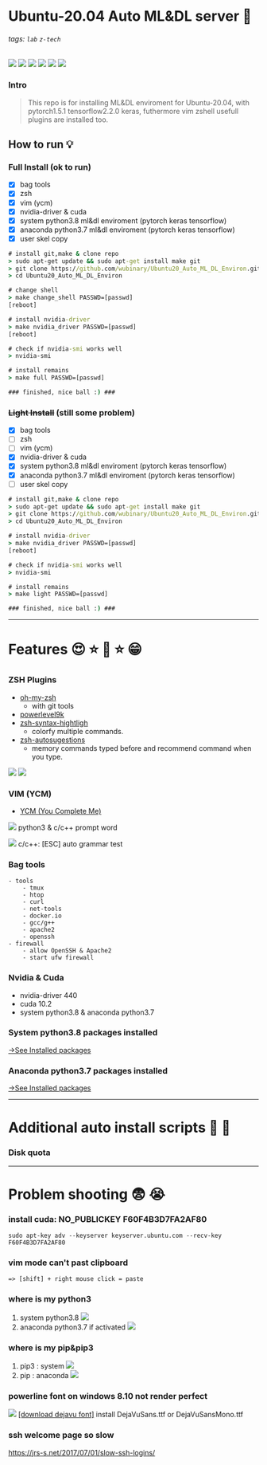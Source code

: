# Ubuntu-20.04 Auto ML&DL server 💪


###### tags: `lab` `z-tech`
![](https://img.shields.io/static/v1?label=Ubuntu&message=20.04&color=purple)
![](https://img.shields.io/static/v1?label=python&message=3.7|3.8&color=blue)
![](https://img.shields.io/static/v1?label=pytorch&message=1.5&color=orange)
![](https://img.shields.io/static/v1?label=tensorflow&message=2.2.0&color=orange)
![](https://img.shields.io/static/v1?label=shell&message=zsh&color=green)
![](https://img.shields.io/static/v1?label=shell&message=vim&color=green)

### Intro
>This repo is for installing ML&DL enviroment for Ubuntu-20.04, with pytorch1.5.1 tensorflow2.2.0 keras, futhermore vim zshell usefull plugins are installed too.

## How to run 💡
### Full Install (ok to run)
- [x] bag tools
- [x] zsh
- [x] vim (ycm)
- [x] nvidia-driver & cuda
- [x] system python3.8 ml&dl enviroment (pytorch keras tensorflow)
- [x] anaconda python3.7 ml&dl enviroment (pytorch keras tensorflow)
- [x] user skel copy
```cmd
# install git,make & clone repo
> sudo apt-get update && sudo apt-get install make git
> git clone https://github.com/wubinary/Ubuntu20_Auto_ML_DL_Environ.git
> cd Ubuntu20_Auto_ML_DL_Environ

# change shell
> make change_shell PASSWD=[passwd]
[reboot]

# install nvidia-driver
> make nvidia_driver PASSWD=[passwd]
[reboot]

# check if nvidia-smi works well
> nvidia-smi

# install remains
> make full PASSWD=[passwd]  

### finished, nice ball :) ###
``` 
### ~~Light Install~~ (still some problem)
- [x] bag tools
- [ ] zsh
- [ ] vim (ycm)
- [x] nvidia-driver & cuda
- [x] system python3.8 ml&dl enviroment (pytorch keras tensorflow)
- [x] anaconda python3.7 ml&dl enviroment (pytorch keras tensorflow)
- [ ] user skel copy
```cmd
# install git,make & clone repo
> sudo apt-get update && sudo apt-get install make git
> git clone https://github.com/wubinary/Ubuntu20_Auto_ML_DL_Environ.git
> cd Ubuntu20_Auto_ML_DL_Environ

# install nvidia-driver
> make nvidia_driver PASSWD=[passwd]
[reboot]

# check if nvidia-smi works well
> nvidia-smi

# install remains
> make light PASSWD=[passwd]  

### finished, nice ball :) ###
```
---
# Features 😍 ⭐ 🥳 ⭐ 😁

### ZSH Plugins
* [oh-my-zsh](https://)
    - with git tools
* [powerlevel9k](https://github.com/Powerlevel9k/powerlevel9k)
* [zsh-syntax-hightligh](https://github.com/zsh-users/zsh-syntax-highlighting)
    - colorfy multiple commands.
* [zsh-autosugestions](https://github.com/zsh-users/zsh-autosuggestions)
    - memory commands typed before and recommend command when you type.
    
![](https://i.imgur.com/CiznVLZ.png)
![](https://i.imgur.com/ZRJLJDd.gif)


### VIM (YCM)
* [YCM (You Complete Me)](https://github.com/ycm-core/YouCompleteMe)

![](https://i.imgur.com/3eq2Nnu.gif)
python3 & c/c++ prompt word

![](https://i.imgur.com/A077MSN.gif)
c/c++: [ESC] auto grammar test

### Bag tools
```
- tools
    - tmux 
    - htop
    - curl
    - net-tools
    - docker.io
    - gcc/g++
    - apache2
    - openssh
- firewall
    - allow OpenSSH & Apache2
    - start ufw firewall
```

### Nvidia & Cuda
* nvidia-driver 440
* cuda 10.2
* system python3.8 & anaconda python3.7

### System python3.8 packages installed
[->See Installed packages](https://github.com/wubinary/Ubuntu20_Auto_ML_DL_Environ/tree/master/files/python3.8_system)

### Anaconda python3.7 packages installed
[->See Installed packages](https://github.com/wubinary/Ubuntu20_Auto_ML_DL_Environ/tree/master/files/python3.7_anaconda)


---
# Additional auto install scripts 🥱 🎉
### Disk quota

---
# Problem shooting 😨 😭 
### install cuda: NO_PUBLICKEY F60F4B3D7FA2AF80
```=
sudo apt-key adv --keyserver keyserver.ubuntu.com --recv-key F60F4B3D7FA2AF80
```
### vim mode can't past clipboard
```=
=> [shift] + right mouse click = paste
```
### where is my python3
1. system python3.8
![](https://i.imgur.com/V4KocVp.png)
2. anaconda python3.7 if activated
![](https://i.imgur.com/SSYvZ8K.png)
### where is my pip&pip3
1. pip3 : system 
![](https://i.imgur.com/FrwFe90.png)
2. pip : anaconda
![](https://i.imgur.com/AyrHnuM.png)

### powerline font on windows 8.10 not render perfect
![](https://i.imgur.com/WcaX5Ik.png)
[[download dejavu font]](https://dejavu-fonts.github.io/Download.html)
install DejaVuSans.ttf or DejaVuSansMono.ttf

### ssh welcome page so slow
https://jrs-s.net/2017/07/01/slow-ssh-logins/


